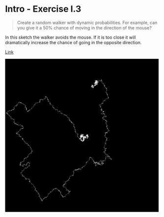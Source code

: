 # Intro - Exercise I.3

> Create a random walker with dynamic probabilities. For example, can you give it a 50% chance of moving in the direction of the mouse?

In this sketch the walker avoids the mouse. If it is too close it will dramatically increase the chance of going in the opposite direction.

[Link](http://natureofcode.com/book/introduction/#intro_exercise3)

![screenshot](img.png)

